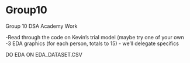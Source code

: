# Group10
Group 10 DSA Academy Work

-Read through the code on Kevin’s trial model (maybe try one of your own
<br>
-3 EDA graphics (for each person, totals to 15) - we’ll delegate specifics

DO EDA ON EDA_DATASET.CSV
